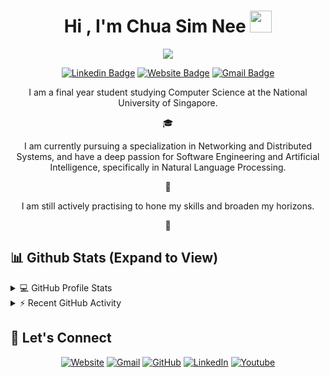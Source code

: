 <!-- ### Hi there 👋
 -->
<!--
**SimNee/SimNee** is a ✨ _special_ ✨ repository because its `README.md` (this file) appears on your GitHub profile.

Here are some ideas to get you started:

- 🔭 I’m currently working on ...
- 🌱 I’m currently learning ...
- 👯 I’m looking to collaborate on ...
- 🤔 I’m looking for help with ...
- 💬 Ask me about ...
- 📫 How to reach me: ...
- 😄 Pronouns: ...
- ⚡ Fun fact: ...
-->

<h1 align="center">Hi , I'm Chua Sim Nee <img src="https://media.giphy.com/media/hvRJCLFzcasrR4ia7z/giphy.gif" width="35"></h1>
<p align="center">
  <a href="https://github.com/DenverCoder1/readme-typing-svg"><img src="https://readme-typing-svg.herokuapp.com?lines=Computer+Science+Student;Full+Stack+Web+Developer;Chatbot%20|%20Computer%20Networks%20%20Enthusiast;Always%20learning%20new%20things&center=true&width=500&height=50"></a>
</p>

<div align="center" >	

[![Linkedin Badge](https://img.shields.io/badge/-linkedin-blue?style=flat&logo=Linkedin&logoColor=white&link=https://www.linkedin.com/in/simnee)](https://www.linkedin.com/in/simnee/)
[![Website Badge](https://img.shields.io/badge/-website-47CCCC?style=flat&logo=Google-Chrome&logoColor=white&link=https://simnee.github.io/)](https://simnee.github.io/)
[![Gmail Badge](https://img.shields.io/badge/-gmail-c14438?style=flat&logo=Gmail&logoColor=white&link=mailto:simneechua@gmail.com)](mailto:simneechua@gmail.com)

</div>

<p align="center">
I am a final year student studying Computer Science at the National University of Singapore. 
</p>
<p align="center">🎓</p>
<p align="center">
I am currently pursuing a specialization in Networking and Distributed Systems, and have a deep passion for Software Engineering and Artificial Intelligence, specifically in Natural Language Processing. 
</p>
<p align="center">🤖</p>
<p align="center">
I am still actively practising to hone my skills and broaden my horizons.
</p>
<p align="center">🌈</p>


<!-- <p align="center"> <img src="https://komarev.com/ghpvc/?username=simnee&label=Sim%20Nee's%20Profile%20Views%20&color=dc143c&style=plastic" alt="simnee" /> </p> -->

<!-- ## 🔥 Streak Stats
<p align="center"><img align="center" src="https://github-readme-streak-stats.herokuapp.com/?user=simnee&theme=algolia" alt="SimNee" /></p>
 -->
<!-- ## 🛠️ My Skills -->
<!-- 
### 👉 Programming languages

<p align="left"> 
  &emsp; 
  <a href="https://www.cprogramming.com/" target="_blank"> 
    <img alt="C" src="https://img.shields.io/badge/C%20-%232370ED.svg?logo=c&logoColor=white">
  </a> 
  &emsp;
  <a href="https://www.w3schools.com/cpp/" target="_blank"> 
    <img alt="C++" src="https://img.shields.io/badge/C++%20-%2300599C.svg?logo=c%2B%2B&logoColor=white">
  </a> 
  &emsp;
  <a href="https://developer.mozilla.org/en-US/docs/Web/JavaScript" target="_blank"> 
     <img alt="JavaScript" src="https://img.shields.io/badge/JavaScript%20-%23F7DF1E.svg?logo=javascript&logoColor=black">
   </a>
  &emsp;
  <a href="https://www.java.com" target="_blank"> 
    <img alt="Java" src="https://img.shields.io/badge/Java-%23007396.svg?logo=java&logoColor=white">
  </a>
  &emsp;
   <a href="https://www.python.org" target="_blank">
    <img alt="Python" src="https://img.shields.io/badge/Python%20-%2314354C.svg?logo=python&logoColor=white">
  </a>
  &emsp;
  <a href="https://www.php.net/">
    <img alt="PHP" src="https://img.shields.io/badge/PHP-%23777BB4.svg?logo=php&logoColor=white"/>
  </a>
&emsp; 
</p>

### 👉 Frontend Development
<p align="left"> 
  &emsp; 
  <a href="https://www.w3.org/html/" target="_blank"> 
   <img alt="HTML" src="https://img.shields.io/badge/HTML5%20-%23E34F26.svg?logo=html5&logoColor=white">
  </a>   
  &emsp;
  <a href="https://www.w3schools.com/css/" target="_blank">
    <img alt="CSS" src="https://img.shields.io/badge/CSS%20-%231572B6.svg?logo=css3&logoColor=white">
  </a> 
   &emsp;
  <a href="https://getbootstrap.com" target="_blank"> 
    <img alt="Bootstrap" src="https://img.shields.io/badge/Bootstrap-%23563D7C.svg?style=flat&logo=bootstrap&logoColor=white"/>
  </a>
&emsp; 
</p>

### 👉 Databases & Cloud Hosting
<p align="left">
  &emsp;
    <a href="https://www.mysql.com/"><img alt="MySQL" src="https://img.shields.io/badge/MySQL-00000F?style=flat&logo=mysql&logoColor=white"></a>
  &emsp;
    <a href="https://www.sqlite.org/"><img alt="SQLite" src ="https://img.shields.io/badge/SQLite-07405E?style=flat&logo=sqlite&logoColor=white"/></a>
  &emsp;
    <a href="https://www.github.com"><img alt="GitHub Pages" src="https://img.shields.io/badge/GitHub%20Pages-%23327FC7.svg?style=flat&logo=github&logoColor=white"></a>
  &emsp;
    <a href="https://www.heroku.com/"><img alt="Heroku" src="https://img.shields.io/badge/Heroku%20-%23430098.svg?logo=heroku&logoColor=white"></a>  
  &emsp;
</p>

 ### 👉 Software & Tools
 
<p>
  &emsp;
    <a href="#"><img alt="Git" src="https://img.shields.io/badge/Git%20-%23F05033.svg?logo=git&logoColor=white"></a>
  &emsp;
    <a href="#"><img alt="Markdown" src="https://img.shields.io/badge/Markdown-000000?style=flate&logo=markdown&logoColor=white"></a>
  &emsp;
    <a href="#"><img alt="Linux" src="https://img.shields.io/badge/Linux-FCC624?style=flat&logo=linux&logoColor=black"></a>
  &emsp;
    <a href="#"><img alt="Visual Studio Code" src="https://img.shields.io/badge/Visual%20Studio%20Code-0078d7.svg?logo=visual-studio-code&logoColor=white"></a>
  &emsp;
    <a href="#"><img alt="Jupyter" src="https://img.shields.io/badge/Jupyter%20-%23F37626.svg?logo=Jupyter&logoColor=white"></a>
 &emsp; 
</p>

<br/> -->

## 📊 Github Stats (Expand to View) 

<!-- https://github.com/anuraghazra/github-readme-stats -->
<details> 
  <summary>💻 GitHub Profile Stats</summary>
  <br/>
    <a href="https://github.com/anuraghazra/github-readme-stats"><img alt="Sim Nee's Github Stats" src="https://denvercoder1-github-readme-stats.vercel.app/api/?username=SimNee&show_icons=true&count_private=true&theme=react&hide_border=true&bg_color=1F222E&title_color=F85D7F&icon_color=F8D866" height="192px"/></a>
  <a href="https://github.com/anuraghazra/github-readme-stats"><img alt="Sim Nee's Top Languages" src="https://github-readme-stats.vercel.app/api/top-langs/?username=SimNee&langs_count=8&layout=compact&theme=react&hide_border=true&bg_color=1F222E&title_color=F85D7F&icon_color=F8D866" height="192px"/></a>
  <br/>
  <b>Note:</b> Top languages is only a metric of the languages my public code consists of and doesn't reflect experience or skill level.
</details>


<!-- https://github.com/jamesgeorge007/github-activity-readme -->
<details>
  <summary>⚡ Recent GitHub Activity</summary>
  <br/>

<!--START_SECTION:activity-->
<!-- https://github.com/ashutosh00710/github-readme-activity-graph -->
<a href="https://github.com/ashutosh00710/github-readme-activity-graph"><img alt="Sim Nee's Activity Graph" src="https://activity-graph.herokuapp.com/graph?username=SimNee&bg_color=1F222E&color=F8D866&line=F85D7F&point=FFFFFF&hide_border=true" /></a>
<!--END_SECTION:activity-->
</details>


## 🧸 Let's Connect
<p align="center">
  <a href="https://simnee.gatsbyjs.io/"><img src="https://img.icons8.com/bubbles/50/000000/web.png" alt="Website"/></a>
	<a href="mailto:simneechua@gmail.com"><img src="https://img.icons8.com/bubbles/50/000000/gmail.png" alt="Gmail"/></a>
	<a href="https://github.com/SimNee"><img src="https://img.icons8.com/bubbles/50/000000/github.png" alt="GitHub"/></a>
	<a href="https://www.linkedin.com/in/simnee/"><img src="https://img.icons8.com/bubbles/50/000000/linkedin.png" alt="LinkedIn"/></a>
	<a href="https://www.youtube.com/channel/UCdSmcyCS0htG71vbVi81wcQ"><img src="https://img.icons8.com/bubbles/50/000000/youtube.png" alt="Youtube"/></a>
	
</p>

<!--  Credits to: https://github.com/Candida18/Candida18 and https://github.com/DenverCoder1/DenverCoder1/blob/master/README.md-->






